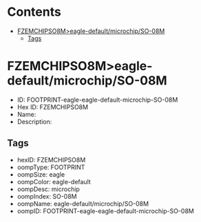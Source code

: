 



Contents
========

* [FZEMCHIPSO8M>eagle-default/microchip/SO-08M](#fzemchipso8meagle-defaultmicrochipso-08m)
	* [Tags](#tags)

# FZEMCHIPSO8M>eagle-default/microchip/SO-08M

- ID: FOOTPRINT-eagle-eagle-default-microchip-SO-08M
- Hex ID: FZEMCHIPSO8M
- Name: 
- Description: 

## Tags

- hexID: FZEMCHIPSO8M
- oompType: FOOTPRINT
- oompSize: eagle
- oompColor: eagle-default
- oompDesc: microchip
- oompIndex: SO-08M
- oompName: eagle-default/microchip/SO-08M
- oompID: FOOTPRINT-eagle-eagle-default-microchip-SO-08M
